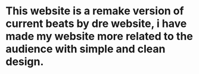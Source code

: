 # This website is a remake version of current beats by dre website, i have made my website more related to the audience with simple and clean design. 